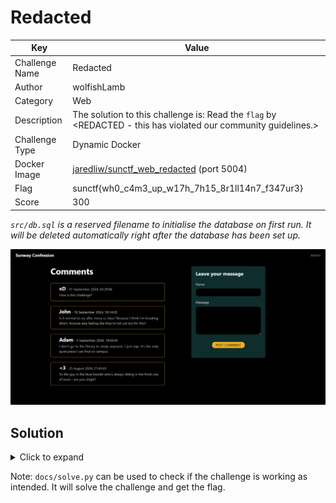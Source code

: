# Redacted

| Key            | Value                                                                                                                     |
|----------------|---------------------------------------------------------------------------------------------------------------------------|
| Challenge Name | Redacted                                                                                                                  |
| Author         | wolfishLamb                                                                                                               |
| Category       | Web                                                                                                                       |
| Description    | The solution to this challenge is: Read the `flag` by <REDACTED - this has violated our community guidelines.>            |
| Challenge Type | Dynamic Docker                                                                                                            |
| Docker Image   | [jaredliw/sunctf_web_redacted](https://hub.docker.com/repository/docker/jaredliw/sunctf_web_redacted/general) (port 5004) |
| Flag           | sunctf{wh0_c4m3_up_w17h_7h15_8r1ll14n7_f347ur3}                                                                           |
| Score          | 300                                                                                                                       |

*`src/db.sql` is a reserved filename to initialise the database on first run. It will be deleted automatically right
after the database has been set up.*

![Screenshot](docs/screenshot.png)

## Solution

<details>
<summary>Click to expand</summary>

The key to this challenge is RegEx. In older PHP versions (<5.5), there was an `e` modifier that enabled the execution
of PHP code directly within the replacement string of the `preg_replace` function.

```php
echo preg_replace('/(\d+)/e', '$1 * 2', 'The number is 5'); // This gives: The number is 10
```

1) Navigate to the admin page. Type in any RegEx pattern under "match" with the `e` modifier (e.g. `/a/e`). Under
   "replace", type in `file_get_contents('flag')` to read the flag from file `flag`. Click on "Submit".
2) Navigate back to the home page. You will see all `a`s have been replaced with the flag.

</details>

Note: `docs/solve.py` can be used to check if the challenge is working as intended. It will solve the challenge and get
the flag.
